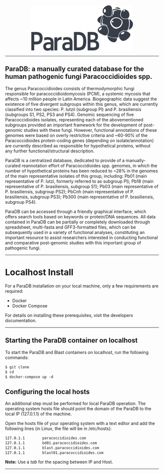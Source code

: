 <p align="center"><img src="https://raw.githubusercontent.com/ParacoccidioidesDB/paracoccidioidesdb.github.io/master/images/paradb_logo.png"></p>

---

## ParaDB: a manually curated database for the human pathogenic fungi Paracoccidioides spp.

The genus Paracoccidioides consists of thermodymorphic fungi responsible for paracoccidioidomycosis (PCM), a systemic mycosis that affects ~10 million people in Latin America. Biogeographic data suggest the existence of five divergent subgroups within this genus, which are currently classified into two species: P. lutzii (subgroup Pl) and P. brasiliensis (subgroups S1, PS2, PS3 and PS4). Genomic sequencing of five Paracoccidioides isolates, representing each of the abovementioned subgroups provided an important framework for the development of post-genomic studies with these fungi. However, functional annotations of these genomes were based on overly restrictive criteria and ~60-90% of the Paracoccidioides protein-coding genes (depending on isolate/annotation) are currently described as responsible for hypothetical proteins, without any further functional/structural description. 

ParaDB is a centralized database, dedicated to provide of a manually-curated reannotation effort of Paracoccidioides spp. genomes, in which the number of hypothetical proteins has been reduced to ~28% in the genomes of the main representative isolates of this group, including: Pb01 (main representative of P. lutzi, formerly referred to as subgroup Pl); Pb18 (main representative of P. brasiliensis, subgroup S1); Pb03 (main representative of P. brasiliensis, subgroup PS2); PbCnh (main representative of P. brasiliensis, subgroup PS3); Pb300 (main representative of P. brasiliensis, subgroup PS4). 

ParaDB can be accessed through a friendly graphical interface, which offers search tools based on keywords or protein/DNA sequences. All data contained in ParaDB can be partially or completely downloaded through spreadsheet, multi-fasta and GFF3-formatted files, which can be subsequently used in a variety of functional analyses, constituting an important resource to assist researchers interested in conducting functional and comparative post-genomic studies with this important group of pathogenic fungi.

---

# Localhost Install

For a ParaDB installation on your local machine, only a few requirements are required:

- Docker
- Docker Compose

For details on installing these prerequisites, visit the developers documentation.

---

## Starting the ParaDB container on localhost

To start the ParaDB and Blast containers on localhost, run the following commands:

```
$ git clone
$ cd
$ docker-compose up -d
```

## Configuring the local hosts

An additional step must be performed for local ParaDB operation. The operating system hosts file should point the domain of the ParaDB to the local IP (127.0.1.1) of the machine.

Open the hosts file of your operating system with a text editor and add the following lines (in Linux, the file will be in /etc/hosts):

```
127.0.1.1        paracoccidioides.com
127.0.1.1        bd01.paracoccidioides.com
127.0.1.1        blast.paracoccidioides.com
127.0.1.1        blast01.paracoccidioides.com

```

**Note:** Use a *tab* for the spacing between IP and Host.

---
